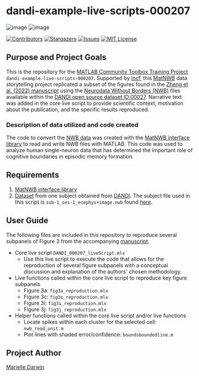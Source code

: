 # **dandi-example-live-scripts-000207**

![image](https://user-images.githubusercontent.com/78009407/218124172-992e3e60-aa1b-49f3-91a1-1fb4bdf6c318.png) ![image](https://user-images.githubusercontent.com/78009407/218131802-3fb672cf-27a2-4bc7-8b3b-711e40e958c3.png) 

[![Contributors][contributors-shield]][contributors-url]
[![Stargazers][stars-shield]][stars-url]
[![Issues][issues-shield]][issues-url]
[![MIT License][license-shield]][license-url]

## Purpose and Project Goals
This is the repository for the [MATLAB Community Toolbox Training Project](https://www.incf.org/matlab-community-toolbox-training-projects) `dandi-example-live-scripts-000207`. Supported by [incf](https://www.incf.org/), this [MatNWB](https://github.com/NeurodataWithoutBorders/matnwb) data storytelling project replicated a subset of the figures found in the [Zheng et al. (2022) manuscript](https://www.nature.com/articles/s41593-022-01020-w) using the [Neurodata Without Borders (NWB)](https://www.nwb.org/) files available within the [DANDI open source dataset ID:00027](https://dandiarchive.org/dandiset/000207?search=00207&pos=1). Narrative text was added in the core live script to provide scientific context, motivation about the publication, and the specific results reproduced.

### Description of data utilized and code created 
The code to convert the [NWB data](https://dandiarchive.org/dandiset/000207?search=00207&pos=1) was created with the [MatNWB interface library](https://github.com/NeurodataWithoutBorders/matnwb) to read and write NWB files with MATLAB. This code was used to analyze human single-neuron data that has determined the important role of cognitive boundaries in episodic memory formation. 

## Requirements
1. [MatNWB interface library](https://github.com/NeurodataWithoutBorders/matnwb)
2. [Dataset](https://dandiarchive.org/dandiset/000207/0.220721.1915/files?location=) from one subject obtained from [DANDI](https://dandiarchive.org/). The subject file used in this script is `sub-1_ses-1_ecephys+image.nwb` found [here](https://dandiarchive.org/dandiset/000207/0.220721.1915/files?location=sub-1). 

## User Guide
The following files are included in this repository to reproduce several subpanels of Figure 3 from the accompanying [manuscript](https://www.nature.com/articles/s41593-022-01020-w). 
- Core live script `DANDI_000207_liveScript.mlx`
  - Use this live script to execute the code that allows for the reproduction of several figure subpanels with a conceptual discussion and explanation of the authors' chosen methodology.
- Live functions called within the core live script to reproduce key figure subpanels
  -  Figure 3a: `fig3a_reproduction.mlx`
  -  Figure 3c: `fig3c_reproduction.mlx`
  -  Figure 3i: `fig3i_reproduction.mlx`
  -  Figure 3j: `fig3j_reproduction.mlx`
- Helper functions called within the core live script and/or live functions
  - Locate spikes within each cluster for the selected cell: `nwb_read_unit.m` 
  - Plot lines with shaded error/confidence: `boundsboundedline.m` 

## Project Author
[Marielle Darwin](https://github.com/mldarwin) 

[contributors-shield]: https://img.shields.io/github/contributors/mldarwin/dandi-example-live-scripts-000207.svg?style=flat-square
[contributors-url]: https://github.com/mldarwin/dandi-example-live-scripts-000207/graphs/contributors
[stars-shield]: https://img.shields.io/github/stars/mldarwin/dandi-example-live-scripts-000207.svg?style=flat-square
[stars-url]: https://github.com/mldarwin/dandi-example-live-scripts-000207/stargazers
[issues-shield]: https://img.shields.io/github/issues/mldarwin/dandi-example-live-scripts-000207.svg?style=flat-square
[issues-url]: https://github.com/mldarwin/dandi-example-live-scripts-000207/issues
[license-shield]: https://img.shields.io/github/license/mldarwin/dandi-example-live-scripts-000207.svg?style=flat-square
[license-url]: https://github.com/mldarwin/dandi-example-live-scripts-000207/blob/main/LICENSE

